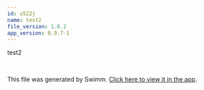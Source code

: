 ```yaml
---
id: u522j
name: test2
file_version: 1.0.2
app_version: 0.9.7-1
---
```


test2

<br/>

This file was generated by Swimm. [Click here to view it in the app](http://localhost:5001/repos/Z2l0aHViJTNBJTNBVGVzdFJlcG8xJTNBJTNBU2hhdWxBbXJhblM=/docs/u522j).